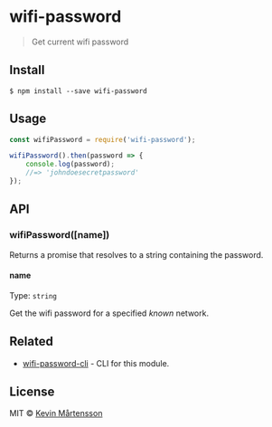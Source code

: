 # wifi-password

> Get current wifi password


## Install

```
$ npm install --save wifi-password
```


## Usage

```js
const wifiPassword = require('wifi-password');

wifiPassword().then(password => {
	console.log(password);
	//=> 'johndoesecretpassword'
});
```


## API

### wifiPassword([name])

Returns a promise that resolves to a string containing the password.

#### name

Type: `string`

Get the wifi password for a specified *known* network.


## Related

* [wifi-password-cli](https://github.com/kevva/wifi-password-cli) - CLI for this module.


## License

MIT © [Kevin Mårtensson](https://github.com/kevva)
